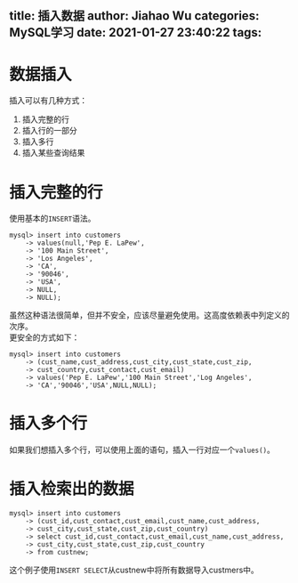 title: 插入数据
author: Jiahao Wu
categories: MySQL学习
date: 2021-01-27 23:40:22
tags:
---
# 数据插入

插入可以有几种方式：    

1. 插入完整的行  
2. 插入行的一部分  
3. 插入多行  
4. 插入某些查询结果  

# 插入完整的行

使用基本的``INSERT``语法。
```MySQL
mysql> insert into customers
    -> values(null,'Pep E. LaPew',
    -> '100 Main Street',
    -> 'Los Angeles',
    -> 'CA',
    -> '90046',
    -> 'USA',
    -> NULL,
    -> NULL);
```
虽然这种语法很简单，但并不安全，应该尽量避免使用。这高度依赖表中列定义的次序。  
更安全的方式如下：
```MySQL
mysql> insert into customers
    -> (cust_name,cust_address,cust_city,cust_state,cust_zip,
    -> cust_country,cust_contact,cust_email)
    -> values('Pep E. LaPew','100 Main Street','Log Angeles',
    -> 'CA','90046','USA',NULL,NULL);
```


# 插入多个行


如果我们想插入多个行，可以使用上面的语句，插入一行对应一个``values()``。

# 插入检索出的数据

```MySQL
mysql> insert into customers
    -> (cust_id,cust_contact,cust_email,cust_name,cust_address,
    -> cust_city,cust_state,cust_zip,cust_country)
    -> select cust_id,cust_contact,cust_email,cust_name,cust_address,
    -> cust_city,cust_state,cust_zip,cust_country
    -> from custnew;
```
这个例子使用``INSERT SELECT``从custnew中将所有数据导入custmers中。